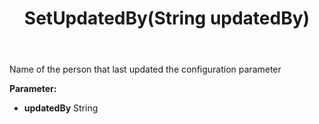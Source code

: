 ﻿---
uid: crmscript_ref_NSAudienceConfigParameter_SetUpdatedBy
title: SetUpdatedBy(String updatedBy)
intellisense: NSAudienceConfigParameter.SetUpdatedBy
keywords: NSAudienceConfigParameter, GetUpdatedBy
so.topic: reference
---

Name of the person that last updated the configuration parameter

**Parameter:** 
 - **updatedBy** String

